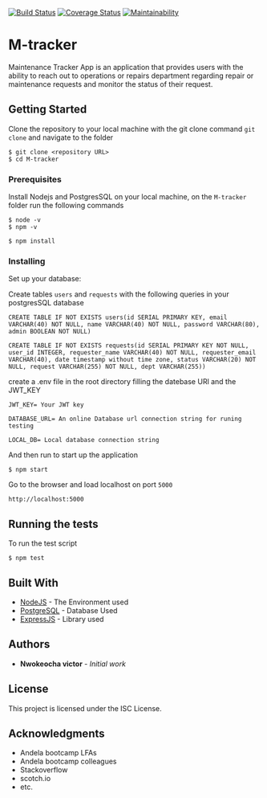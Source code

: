 [![Build Status](https://travis-ci.org/veeqtor/M-tracker.svg?branch=develop)](https://travis-ci.org/veeqtor/M-tracker) [![Coverage Status](https://coveralls.io/repos/github/veeqtor/M-tracker/badge.svg?branch=develop)](https://coveralls.io/github/veeqtor/M-tracker?branch=develop) [![Maintainability](https://api.codeclimate.com/v1/badges/ecbcabd190ca98ce3b31/maintainability)](https://codeclimate.com/github/veeqtor/M-tracker/maintainability) 

# M-tracker
Maintenance Tracker App is an application that provides users with the ability to reach out to operations or repairs department regarding repair or maintenance requests and monitor the status of their request.


## Getting Started

Clone the repository to your local machine with the git clone command `git clone` and navigate to the folder
````
$ git clone <repository URL>
$ cd M-tracker

````

### Prerequisites

Install Nodejs and PostgresSQL on your local machine, on the `M-tracker` folder run the following commands

```
$ node -v
$ npm -v

$ npm install
```

### Installing

Set up your database: 

Create tables `users` and `requests` with the following queries in your postgresSQL database


```
CREATE TABLE IF NOT EXISTS users(id SERIAL PRIMARY KEY, email VARCHAR(40) NOT NULL, name VARCHAR(40) NOT NULL, password VARCHAR(80), admin BOOLEAN NOT NULL)

CREATE TABLE IF NOT EXISTS requests(id SERIAL PRIMARY KEY NOT NULL, user_id INTEGER, requester_name VARCHAR(40) NOT NULL, requester_email VARCHAR(40), date timestamp without time zone, status VARCHAR(20) NOT NULL, request VARCHAR(255) NOT NULL, dept VARCHAR(255))
```

create a .env file in the root directory filling the datebase URl and the JWT_KEY
````
JWT_KEY= Your JWT key 

DATABASE_URL= An online Database url connection string for runing testing

LOCAL_DB= Local database connection string 
````

And then run to start up the application

```
$ npm start

```

Go to the browser and load localhost on port `5000` 

```
http://localhost:5000
```



## Running the tests

To run the test script

```
$ npm test
```

## Built With

* [NodeJS](http://www.dropwizard.io/1.0.2/docs/) - The Environment used
* [PostgreSQL](https://maven.apache.org/) - Database Used
* [ExpressJS](https://rometools.github.io/rome/) - Library used

## Authors

* **Nwokeocha victor** - *Initial work*


## License

This project is licensed under the ISC License.

## Acknowledgments

* Andela bootcamp LFAs
* Andela bootcamp colleagues
* Stackoverflow
* scotch.io
* etc.

